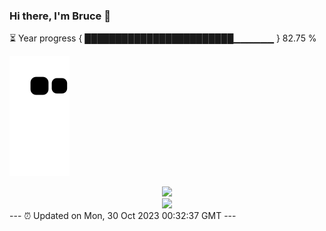 ### Hi there, I'm Bruce 👋
⏳ Year progress { ████████████████████████▁▁▁▁▁▁ } 82.75 %

![](https://raw.githubusercontent.com/Swiftie13st/Swiftie13st/main/assets/github-contribution-grid-snake.svg)


<div align="center"> <img src="https://metrics.lecoq.io/Swiftie13st?template=classic&config.timezone=Asia%2FShanghai"> </div>

<div align="center"> <img src="https://github-readme-streak-stats.herokuapp.com/?user=Swiftie13st" /> </div>
---
⏰ Updated on Mon, 30 Oct 2023 00:32:37 GMT
---

